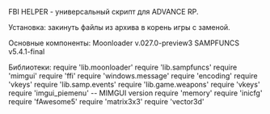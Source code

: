 FBI HELPER - универсальный скрипт для ADVANCE RP.

Установка: закинуть файлы из архива в корень игры с заменой.

Основные компоненты:
Moonloader v.027.0-preview3
SAMPFUNCS v5.4.1-final

Библиотеки:
require 'lib.moonloader'
require 'lib.sampfuncs'
require 'mimgui'
require 'ffi'
require 'windows.message'
require 'encoding'
require 'vkeys'
require 'lib.samp.events'
require 'lib.game.weapons'
require 'vkeys'
require 'imgui_piemenu' -- MIMGUI version
require 'memory'
require 'inicfg'
require 'fAwesome5'
require 'matrix3x3'
require 'vector3d'
